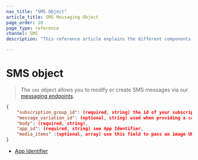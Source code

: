 ```yaml
---
nav_title: "SMS Object"
article_title: SMS Messaging Object
page_order: 10
page_type: reference
channel: SMS
description: "This reference article explains the different components of Braze's SMS object."

---
```

# SMS object

> The `sms` object allows you to modify or create SMS messages via our [messaging endpoints]({{site.baseurl}}/api/endpoints/messaging).

```json
{
    "subscription_group_id": (required, string) the id of your subscription group,
    "message_variation_id": (optional, string) used when providing a campaign_id to specify which message variation this message should be tracked under,
    "body": (required, string),
    "app_id": (required, string) see App Identifier,
    "media_items" :(optional, array) use this field to pass an image URL in an MMS to send an image with your message.    
}
```

- [App Identifier]({{site.baseurl}}/api/api_key#the-app-identifier-api-key)